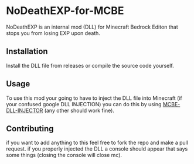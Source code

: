 # NoDeathEXP-for-MCBE

NoDeathEXP is an internal mod (DLL) for Minecraft Bedrock Editon that stops you from losing EXP upon death.

## Installation
Install the DLL file from releases or compile the source code yourself.

## Usage
To use this mod your going to have to inject the DLL file into Minecraft (if your confused google DLL INJECTION) you can do this by using [MCBE-DLL-INJECTOR](https://github.com/ambiennt/MCBE-DLL-Injector) (any other should work fine).
## Contributing
if you want to add anything to this feel free to fork the repo and make a pull request. if you properly injected the DLL a console should appear that says some things (closing the console will close mc).
